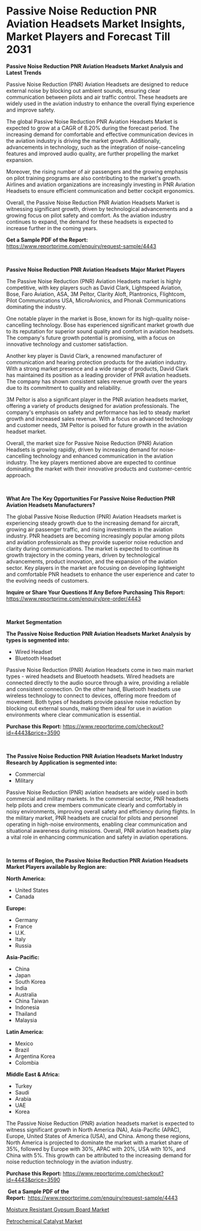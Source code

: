 <p><h1>Passive Noise Reduction PNR Aviation Headsets Market Insights, Market Players and Forecast Till 2031</h1></p><p><strong>Passive Noise Reduction PNR Aviation Headsets Market Analysis and Latest Trends</strong></p>
<p><p>Passive Noise Reduction (PNR) Aviation Headsets are designed to reduce external noise by blocking out ambient sounds, ensuring clear communication between pilots and air traffic control. These headsets are widely used in the aviation industry to enhance the overall flying experience and improve safety.</p><p>The global Passive Noise Reduction PNR Aviation Headsets Market is expected to grow at a CAGR of 8.20% during the forecast period. The increasing demand for comfortable and effective communication devices in the aviation industry is driving the market growth. Additionally, advancements in technology, such as the integration of noise-canceling features and improved audio quality, are further propelling the market expansion.</p><p>Moreover, the rising number of air passengers and the growing emphasis on pilot training programs are also contributing to the market's growth. Airlines and aviation organizations are increasingly investing in PNR Aviation Headsets to ensure efficient communication and better cockpit ergonomics.</p><p>Overall, the Passive Noise Reduction PNR Aviation Headsets Market is witnessing significant growth, driven by technological advancements and a growing focus on pilot safety and comfort. As the aviation industry continues to expand, the demand for these headsets is expected to increase further in the coming years.</p></p>
<p><strong>Get a Sample PDF of the Report:&nbsp;</strong> <a href="https://www.reportprime.com/enquiry/request-sample/4443">https://www.reportprime.com/enquiry/request-sample/4443</a></p>
<p>&nbsp;</p>
<p><strong>Passive Noise Reduction PNR Aviation Headsets Major Market Players</strong></p>
<p><p>The Passive Noise Reduction (PNR) Aviation Headsets market is highly competitive, with key players such as David Clark, Lightspeed Aviation, Bose, Faro Aviation, ASA, 3M Peltor, Clarity Aloft, Plantronics, Flightcom, Pilot Communications USA, MicroAvionics, and Phonak Communications dominating the industry.</p><p>One notable player in the market is Bose, known for its high-quality noise-cancelling technology. Bose has experienced significant market growth due to its reputation for superior sound quality and comfort in aviation headsets. The company's future growth potential is promising, with a focus on innovative technology and customer satisfaction.</p><p>Another key player is David Clark, a renowned manufacturer of communication and hearing protection products for the aviation industry. With a strong market presence and a wide range of products, David Clark has maintained its position as a leading provider of PNR aviation headsets. The company has shown consistent sales revenue growth over the years due to its commitment to quality and reliability.</p><p>3M Peltor is also a significant player in the PNR aviation headsets market, offering a variety of products designed for aviation professionals. The company's emphasis on safety and performance has led to steady market growth and increased sales revenue. With a focus on advanced technology and customer needs, 3M Peltor is poised for future growth in the aviation headset market.</p><p>Overall, the market size for Passive Noise Reduction (PNR) Aviation Headsets is growing rapidly, driven by increasing demand for noise-cancelling technology and enhanced communication in the aviation industry. The key players mentioned above are expected to continue dominating the market with their innovative products and customer-centric approach.</p></p>
<p>&nbsp;</p>
<p><strong>What Are The Key Opportunities For Passive Noise Reduction PNR Aviation Headsets Manufacturers?</strong></p>
<p><p>The global Passive Noise Reduction (PNR) Aviation Headsets market is experiencing steady growth due to the increasing demand for aircraft, growing air passenger traffic, and rising investments in the aviation industry. PNR headsets are becoming increasingly popular among pilots and aviation professionals as they provide superior noise reduction and clarity during communications. The market is expected to continue its growth trajectory in the coming years, driven by technological advancements, product innovation, and the expansion of the aviation sector. Key players in the market are focusing on developing lightweight and comfortable PNR headsets to enhance the user experience and cater to the evolving needs of customers.</p></p>
<p><strong>Inquire or Share Your Questions If Any Before Purchasing This Report:</strong> <a href="https://www.reportprime.com/enquiry/pre-order/4443">https://www.reportprime.com/enquiry/pre-order/4443</a></p>
<p>&nbsp;</p>
<p><strong>Market Segmentation</strong></p>
<p><strong>The Passive Noise Reduction PNR Aviation Headsets Market Analysis by types is segmented into:</strong></p>
<p><ul><li>Wired Headset</li><li>Bluetooth Headset</li></ul></p>
<p><p>Passive Noise Reduction (PNR) Aviation Headsets come in two main market types - wired headsets and Bluetooth headsets. Wired headsets are connected directly to the audio source through a wire, providing a reliable and consistent connection. On the other hand, Bluetooth headsets use wireless technology to connect to devices, offering more freedom of movement. Both types of headsets provide passive noise reduction by blocking out external sounds, making them ideal for use in aviation environments where clear communication is essential.</p></p>
<p><strong>Purchase this Report:&nbsp;</strong><a href="https://www.reportprime.com/checkout?id=4443&price=3590">https://www.reportprime.com/checkout?id=4443&price=3590</a></p>
<p>&nbsp;</p>
<p><strong>The Passive Noise Reduction PNR Aviation Headsets Market Industry Research by Application is segmented into:</strong></p>
<p><ul><li>Commercial</li><li>Military</li></ul></p>
<p><p>Passive Noise Reduction (PNR) aviation headsets are widely used in both commercial and military markets. In the commercial sector, PNR headsets help pilots and crew members communicate clearly and comfortably in noisy environments, improving overall safety and efficiency during flights. In the military market, PNR headsets are crucial for pilots and personnel operating in high-noise environments, enabling clear communication and situational awareness during missions. Overall, PNR aviation headsets play a vital role in enhancing communication and safety in aviation operations.</p></p>
<p>&nbsp;</p>
<p><strong>In terms of Region, the Passive Noise Reduction PNR Aviation Headsets Market Players available by Region are:</strong></p>
<p>
    <p> <strong> North America: </strong>
        <ul>
            <li>United States</li>
            <li>Canada</li>
        </ul>
        </p> 
    <p> <strong> Europe: </strong>
        <ul>
            <li>Germany</li>
            <li>France</li>
            <li>U.K.</li>
            <li>Italy</li>
            <li>Russia</li>
        </ul>
        </p> 
    <p> <strong> Asia-Pacific: </strong>
        <ul>
            <li>China</li>
            <li>Japan</li>
            <li>South Korea</li>
            <li>India</li>
            <li>Australia</li>
            <li>China Taiwan</li>
            <li>Indonesia</li>
            <li>Thailand</li>
            <li>Malaysia</li>
        </ul>
        </p> 
    <p> <strong> Latin America: </strong>
        <ul>
            <li>Mexico</li>
            <li>Brazil</li>
            <li>Argentina Korea</li>
            <li>Colombia</li>
        </ul>
        </p> 
    <p> <strong> Middle East & Africa: </strong>
        <ul>
            <li>Turkey</li>
            <li>Saudi</li>
            <li>Arabia</li>
            <li>UAE</li>
            <li>Korea</li>
        </ul>
    </p>
    </p>
<p><p>The Passive Noise Reduction (PNR) aviation headsets market is expected to witness significant growth in North America (NA), Asia-Pacific (APAC), Europe, United States of America (USA), and China. Among these regions, North America is projected to dominate the market with a market share of 35%, followed by Europe with 30%, APAC with 20%, USA with 10%, and China with 5%. This growth can be attributed to the increasing demand for noise reduction technology in the aviation industry.</p></p>
<p><strong>Purchase this Report: </strong><a href="https://www.reportprime.com/checkout?id=4443&price=3590">https://www.reportprime.com/checkout?id=4443&price=3590</a></p>
<p>&nbsp;<strong>Get a Sample PDF of the Report:&nbsp;&nbsp;</strong><a href="https://www.reportprime.com/enquiry/request-sample/4443">https://www.reportprime.com/enquiry/request-sample/4443</a></p>
<p><strong></strong></p>
<p><p><a href="https://woozy-pyroraptor-a1f.notion.site/Moisture-Resistant-Gypsum-Board-Market-Size-Growth-Outlook-from-2024-to-2031-projecting-at-Market--bc939b8f696a40118672620033a2e6df">Moisture Resistant Gypsum Board Market</a></p><p><a href="https://rainy-horn-d69.notion.site/Petrochemical-Catalyst-Market-Dynamics-2024-2031-Also-about-Its-Market-Trends-Projections-and-Opp-405768ac65a646deae2dd301868d1650">Petrochemical Catalyst Market</a></p></p>